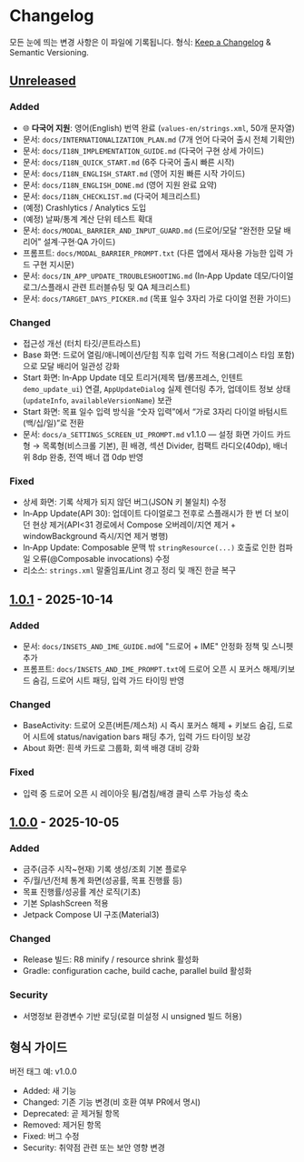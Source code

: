 # Changelog

모든 눈에 띄는 변경 사항은 이 파일에 기록됩니다.
형식: [Keep a Changelog](https://keepachangelog.com/ko/1.1.0/) & Semantic Versioning.

## [Unreleased]
### Added
- 🌐 **다국어 지원**: 영어(English) 번역 완료 (`values-en/strings.xml`, 50개 문자열)
- 문서: `docs/INTERNATIONALIZATION_PLAN.md` (7개 언어 다국어 출시 전체 기획안)
- 문서: `docs/I18N_IMPLEMENTATION_GUIDE.md` (다국어 구현 상세 가이드)
- 문서: `docs/I18N_QUICK_START.md` (6주 다국어 출시 빠른 시작)
- 문서: `docs/I18N_ENGLISH_START.md` (영어 지원 빠른 시작 가이드)
- 문서: `docs/I18N_ENGLISH_DONE.md` (영어 지원 완료 요약)
- 문서: `docs/I18N_CHECKLIST.md` (다국어 체크리스트)
- (예정) Crashlytics / Analytics 도입
- (예정) 날짜/통계 계산 단위 테스트 확대
- 문서: `docs/MODAL_BARRIER_AND_INPUT_GUARD.md` (드로어/모달 “완전한 모달 배리어” 설계·구현·QA 가이드)
- 프롬프트: `docs/MODAL_BARRIER_PROMPT.txt` (다른 앱에서 재사용 가능한 입력 가드 구현 지시문)
- 문서: `docs/IN_APP_UPDATE_TROUBLESHOOTING.md` (In‑App Update 데모/다이얼로그/스플래시 관련 트러블슈팅 및 QA 체크리스트)
- 문서: `docs/TARGET_DAYS_PICKER.md` (목표 일수 3자리 가로 다이얼 전환 가이드)

### Changed
- 접근성 개선 (터치 타깃/콘트라스트)
- Base 화면: 드로어 열림/애니메이션/닫힘 직후 입력 가드 적용(그레이스 타임 포함)으로 모달 배리어 일관성 강화
- Start 화면: In‑App Update 데모 트리거(제목 탭/롱프레스, 인텐트 `demo_update_ui`) 연결, `AppUpdateDialog` 실제 렌더링 추가, 업데이트 정보 상태(`updateInfo`, `availableVersionName`) 보관
- Start 화면: 목표 일수 입력 방식을 “숫자 입력”에서 “가로 3자리 다이얼 바텀시트(백/십/일)”로 전환
- 문서: `docs/a_SETTINGS_SCREEN_UI_PROMPT.md` v1.1.0 — 설정 화면 가이드 카드형 → 목록형(비스크롤 기본), 흰 배경, 섹션 Divider, 컴팩트 라디오(40dp), 배너 위 8dp 완충, 전역 배너 갭 0dp 반영

### Fixed
- 상세 화면: 기록 삭제가 되지 않던 버그(JSON 키 불일치) 수정
- In‑App Update(API 30): 업데이트 다이얼로그 전후로 스플래시가 한 번 더 보이던 현상 제거(API<31 경로에서 Compose 오버레이/지연 제거 + windowBackground 즉시/지연 제거 병행)
- In‑App Update: Composable 문맥 밖 `stringResource(...)` 호출로 인한 컴파일 오류(@Composable invocations) 수정
- 리소스: `strings.xml` 말줄임표/Lint 경고 정리 및 깨진 한글 복구

## [1.0.1] - 2025-10-14
### Added
- 문서: `docs/INSETS_AND_IME_GUIDE.md`에 "드로어 + IME" 안정화 정책 및 스니펫 추가
- 프롬프트: `docs/INSETS_AND_IME_PROMPT.txt`에 드로어 오픈 시 포커스 해제/키보드 숨김, 드로어 시트 패딩, 입력 가드 타이밍 반영

### Changed
- BaseActivity: 드로어 오픈(버튼/제스처) 시 즉시 포커스 해제 + 키보드 숨김, 드로어 시트에 status/navigation bars 패딩 추가, 입력 가드 타이밍 보강
- About 화면: 흰색 카드로 그룹화, 회색 배경 대비 강화

### Fixed
- 입력 중 드로어 오픈 시 레이아웃 튐/겹침/배경 클릭 스루 가능성 축소

## [1.0.0] - 2025-10-05
### Added
- 금주(금주 시작~현재) 기록 생성/조회 기본 플로우
- 주/월/년/전체 통계 화면(성공률, 목표 진행률 등)
- 목표 진행률/성공률 계산 로직(기초)
- 기본 SplashScreen 적용
- Jetpack Compose UI 구조(Material3)

### Changed
- Release 빌드: R8 minify / resource shrink 활성화
- Gradle: configuration cache, build cache, parallel build 활성화

### Security
- 서명정보 환경변수 기반 로딩(로컬 미설정 시 unsigned 빌드 허용)

## 형식 가이드
버전 태그 예: v1.0.0
- Added: 새 기능
- Changed: 기존 기능 변경(비 호환 여부 PR에서 명시)
- Deprecated: 곧 제거될 항목
- Removed: 제거된 항목
- Fixed: 버그 수정
- Security: 취약점 관련 또는 보안 영향 변경

[Unreleased]: https://example.com/compare/v1.0.1...HEAD
[1.0.1]: https://example.com/releases/v1.0.1
[1.0.0]: https://example.com/releases/v1.0.0
